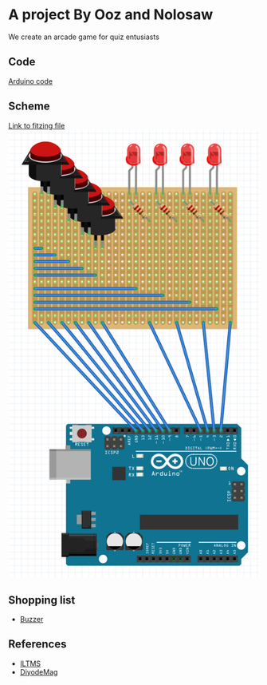 # A project By Ooz and Nolosaw

We create an arcade game for quiz entusiasts

## Code

[Arduino code](/code/buzzer-bestversion/buzzer-bestversion.ino)

## Scheme

[Link to fitzing file](/scheme-fritzing.fzz)
![Scheme](/images/scheme-image.png)


## Shopping list

- [Buzzer]()

## References
- [ILTMS](https://iliketomakestuff.com/make-quiz-game-buttons/)
- [DiyodeMag](https://diyodemag.com/projects/quiz_master_arduino_based_game_show_buttons)
